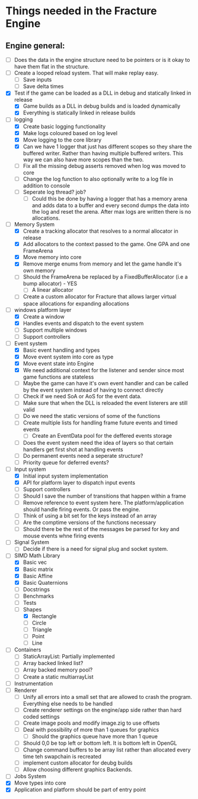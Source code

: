 # Things needed in the Fracture Engine

## Engine general:
- [ ] Does the data in the engine structure need to be pointers or is it okay to have them flat in the structure.
- [ ] Create a looped reload system. That will make replay easy. 
    - [ ] Save inputs
    - [ ] Save delta times
- [x] Test if the game can be loaded as a DLL in debug and statically linked in release
    - [x] Game builds as a DLL in debug builds and is loaded dynamically
    - [x] Everything is statically linked in release builds
- [ ] logging
    - [x] Create basic logging functionality
    - [x] Make logs coloured based on log level
    - [x] Move logging to the core library 
    - [x] Can we have 1 logger that just has different scopes so they share the buffered writer. Rather than having
          multiple buffered writers. This way we can also have more scopes than the two.
    - [ ] Fix all the missing debug asserts removed when log was moved to core
    - [ ] Change the log function to also optionally write to a log file in addition to console
    - [ ] Seperate log thread? job?
        - [ ] Could this be done by having a logger that has a memory arena and adds data to a buffer and every second dumps the data into the log and reset the arena. After max logs are written there is no allocations.
- [ ] Memory System
    - [x] Create a tracking allocator that resolves to a normal allocator in release
    - [x] Add allocators to the context passed to the game. One GPA and one FrameArena
    - [x] Move memory into core
    - [x] Remove merge enums from memory and let the game handle it's own memory
    - [ ] Should the FrameArena be replaced by a FixedBufferAllocator (i.e a bump allocator) - YES
        - [ ] A linear allocator
    - [ ] Create a custom allocator for Fracture that allows larger virtual space allocations for expanding allocations
- [ ] windows platform layer
    - [x] Create a window
    - [x] Handles events and dispatch to the event system
    - [ ] Support multiple windows
    - [ ] Support controllers
- [ ] Event system
    - [x] Basic event handling and types
    - [x] Move event system into core as type
    - [x] Move event state into Engine
    - [x] We need additional context for the listener and sender since most game functions are stateless
    - [ ] Maybe the game can have it's own event handler and can be called by the event system instead of having to connect directly
    - [ ] Check if we need SoA or AoS for the event data.
    - [ ] Make sure that when the DLL is reloaded the event listerers are still valid
    - [ ] Do we need the static versions of some of the functions
    - [ ] Create multiple lists for handling frame future events and timed events
        - [ ] Create an EventData pool for the deffered events storage
    - [ ] Does the event system need the idea of layers so that certain handlers get first shot at handling events
    - [ ] Do permanent events need a seperate structure?
    - [ ] Priority queue for deferred events?
- [ ] Input system
    - [x] Initial input system implementation
    - [x] API for platform layer to dispatch input events 
    - [ ] Support controllers
    - [ ] Should I save the number of transitions that happen within a frame
    - [ ] Remove reference to event system here. The platform/application should handle firing events. Or pass the engine.
    - [ ] Think of using a bit set for the keys instead of an array
    - [ ] Are the comptime versions of the functions necessary
    - [ ] Should there be the rest of the messages be parsed for key and mouse events whne firing events
- [ ] Signal System
    - [ ] Decide if there is a need for signal plug and socket system.
- [ ] SIMD Math Library
    - [x] Basic vec
    - [x] Basic matrix
    - [x] Basic Affine
    - [x] Basic Quaternions
    - [ ] Docstrings
    - [ ] Benchmarks
    - [ ] Tests
    - [ ] Shapes
        - [x] Rectangle
        - [ ] Circle
        - [ ] Triangle
        - [ ] Point
        - [ ] Line
- [ ] Containers
    - [ ] StaticArrayList: Partially implemented
    - [ ] Array backed linked list?
    - [ ] Array backed memory pool?
    - [ ] Create a static multiarrayList
- [ ] Instrumentation
- [ ] Renderer
    - [ ] Unify all errors into a small set that are allowed to crash the program. Everything else needs to be handled
    - [ ] Create renderer settings on the engine/app side rather than hard coded settings
    - [ ] Create image pools and modify image.zig to use offsets
    - [ ] Deal with possibility of more than 1 queues for graphics
        - [ ] Should the graphics queue have more than 1 queue
    - [ ] Should 0,0 be top left or bottom left. It is bottom left in OpenGL
    - [ ] Change command buffers to be array list rather than allocated every time teh swapchain is recreated
    - [ ] implement custom allocator for deubg builds
    - [ ] Allow choosing different graphics Backends.
- [ ] Jobs System
- [x] Move types into core
- [x] Application and platform should be part of entry point
